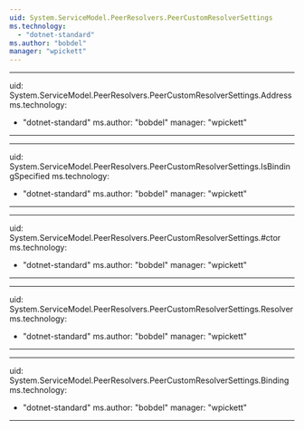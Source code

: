 ```yaml
---
uid: System.ServiceModel.PeerResolvers.PeerCustomResolverSettings
ms.technology: 
  - "dotnet-standard"
ms.author: "bobdel"
manager: "wpickett"
---
```


---
uid: System.ServiceModel.PeerResolvers.PeerCustomResolverSettings.Address
ms.technology: 
  - "dotnet-standard"
ms.author: "bobdel"
manager: "wpickett"
---

---
uid: System.ServiceModel.PeerResolvers.PeerCustomResolverSettings.IsBindingSpecified
ms.technology: 
  - "dotnet-standard"
ms.author: "bobdel"
manager: "wpickett"
---

---
uid: System.ServiceModel.PeerResolvers.PeerCustomResolverSettings.#ctor
ms.technology: 
  - "dotnet-standard"
ms.author: "bobdel"
manager: "wpickett"
---

---
uid: System.ServiceModel.PeerResolvers.PeerCustomResolverSettings.Resolver
ms.technology: 
  - "dotnet-standard"
ms.author: "bobdel"
manager: "wpickett"
---

---
uid: System.ServiceModel.PeerResolvers.PeerCustomResolverSettings.Binding
ms.technology: 
  - "dotnet-standard"
ms.author: "bobdel"
manager: "wpickett"
---
